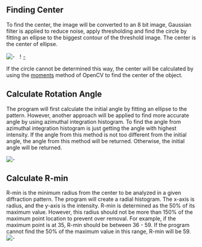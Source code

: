 ## Finding Center
To find the center, the image will be converted to an 8 bit image, Gaussian filter is applied to reduce noise, apply thresholding and find the circle by fitting an ellipse to the biggest contour of the threshold image. The center is the center of ellipse. 

![-](/images/img_proc/thresh.png)&nbsp;&nbsp;！[-](/images/img_proc/center2.png)

If the circle cannot be determined this way, the center will be calculated by using the [moments](http://docs.opencv.org/2.4/modules/imgproc/doc/structural_analysis_and_shape_descriptors.html?highlight=moments#moments) method of OpenCV to find the center of the object.

## Calculate Rotation Angle
The program will first calculate the initial angle by fitting an ellipse to the pattern. However, another approach will be applied to find more accurate angle by using azimuthal integration histogram. To find the angle from azimuthal integration histogram is just getting the angle with highest intensity. If the angle from this method is not too different from the initial angle, the angle from this method will be returned. Otherwise, the initial angle will be returned.

![-](/images/img_proc/azimuthal.png)

## Calculate R-min
R-min is the minimum radius from the center to be analyzed in a given diffraction pattern. The program will create a radial histogram. The x-axis is radius, and the y-axis is the intensity. R-min is determined as the 50% of its maximum value. However, this radius should not be more than 150% of the maximum point location to prevent over removal. For example, if the maximum point is at 35, R-min should be between 36 - 59. If the program cannot find the 50% of the maximum value in this range, R-min will be 59.
![-](/images/img_proc/rmin.png)